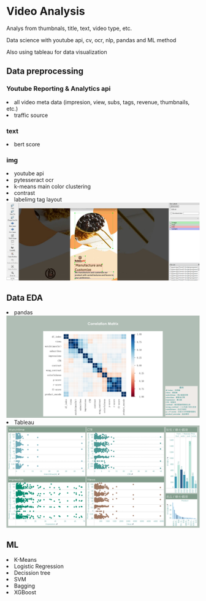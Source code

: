 # Video Analysis
Analys from thumbnals, title, text, video type, etc.

Data science with youtube api, cv, ocr, nlp, pandas and ML method

Also using tableau for data visualization

<h2> Data preprocessing </h2>
<h3> Youtube Reporting & Analytics api </h3>
<li> all video meta data (impresion, view, subs, tags, revenue, thumbnails, etc.) </li>
<li> traffic source </li>

<h3> text </h3>
<li> bert score </li>

<h3> img </h3>
<li> youtube api </li>
<li> pytesseract ocr </li>
<li> k-means main color clustering </li>
<li> contrast </li>
<li> labelimg tag layout <img src="img/labelimg.png"></li>

<h2> Data EDA </h2>
<li> pandas </li>
<img src="img/Correlation Matrix.png">
<li> Tableau </li>
<img src="img/指標相關.png">

<h2> ML </h2>
<li> K-Means </li>
<li> Logistic Regression </li>
<li> Decission tree </li>
<li> SVM </li>
<li> Bagging </li>
<li> XGBoost </li>
